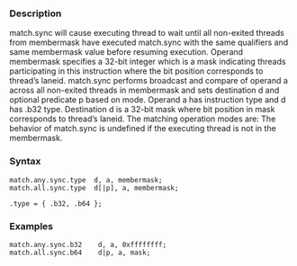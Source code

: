 ### Description

match.sync will cause executing thread to wait until all non-exited threads from membermask
have executed match.sync with the same qualifiers and same membermask value before resuming
execution.
Operand membermask specifies a 32-bit integer which is a mask indicating threads participating
in this instruction where the bit position corresponds to thread’s laneid.
match.sync performs broadcast and compare of operand a across all non-exited threads in
membermask and sets destination d and optional predicate p based on mode.
Operand a has instruction type and d has .b32 type.
Destination d is a 32-bit mask where bit position in mask corresponds to thread’s laneid.
The matching operation modes are:
The behavior of match.sync is undefined if the executing thread is not in the membermask.

### Syntax

```
match.any.sync.type  d, a, membermask;
match.all.sync.type  d[|p], a, membermask;

.type = { .b32, .b64 };
```

### Examples

```
match.any.sync.b32    d, a, 0xffffffff;
match.all.sync.b64    d|p, a, mask;
```

